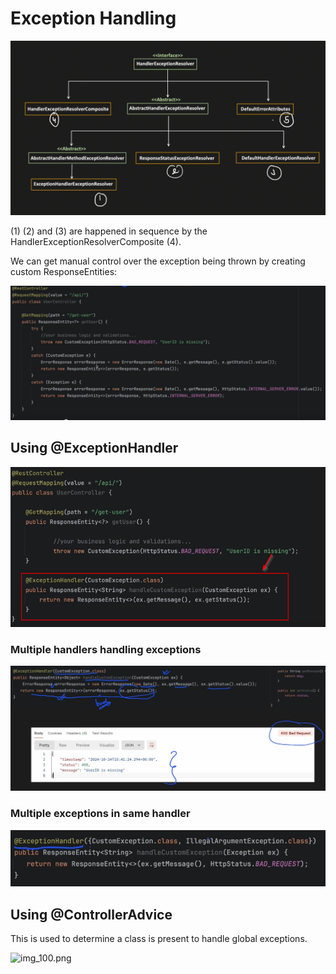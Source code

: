 # Exception Handling

![img_95.png](img_95.png)

(1) (2) and (3) are happened in sequence by the HandlerExceptionResolverComposite (4).

We can get manual control over the exception being thrown by creating custom ResponseEntities:

![img_96.png](img_96.png)

## Using @ExceptionHandler

![img_97.png](img_97.png)

### Multiple handlers handling exceptions

![img_98.png](img_98.png)

### Multiple exceptions in same handler

![img_99.png](img_99.png)

## Using @ControllerAdvice

This is used to determine a class is present to handle global exceptions.

![img_100.png](img_100.png)